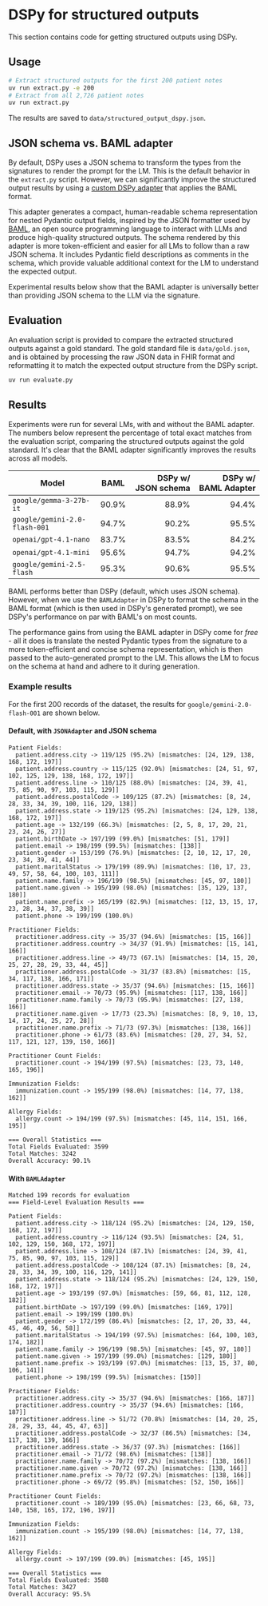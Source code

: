 # DSPy for structured outputs

This section contains code for getting structured outputs using DSPy.

## Usage

```bash
# Extract structured outputs for the first 200 patient notes
uv run extract.py -e 200
# Extract from all 2,726 patient notes
uv run extract.py
```

The results are saved to `data/structured_output_dspy.json`.

## JSON schema vs. BAML adapter

By default, DSPy uses a JSON schema to transform the types from the signatures to render the
prompt for the LM. This is the default behavior in the `extract.py` script. However, we can
significantly improve the structured output results by using a [custom DSPy adapter](https://dspy.ai/learn/programming/language_models/?h=adapter#advanced-building-custom-lms-and-writing-your-own-adapters)
that applies the BAML format.

This adapter generates a compact, human-readable schema representation for nested Pydantic output
fields, inspired by the JSON formatter used by [BAML](https://github.com/BoundaryML/baml),
an open source programming language to interact with LLMs and produce high-quality structured outputs.
The schema rendered by this adapter is more token-efficient and easier for all LMs to follow than
a raw JSON schema. It includes Pydantic field descriptions as comments in the schema, which
provide valuable additional context for the LM to understand the expected output.

Experimental results below show that the BAML adapter is universally better than providing JSON
schema to the LLM via the signature.

## Evaluation

An evaluation script is provided to compare the extracted structured outputs against a gold standard.
The gold standard file is `data/gold.json`, and is obtained by processing the raw JSON data in FHIR
format and reformatting it to match the expected output structure from the DSPy script.

```bash
uv run evaluate.py
```

## Results

Experiments were run for several LMs, with and without the BAML adapter. The numbers below represent
the percentage of total exact matches from the evaluation script, comparing the structured outputs
against the gold standard. It's clear that the BAML adapter significantly improves the results across all models.

| Model | BAML | DSPy w/ JSON schema | DSPy w/ BAML Adapter |
|-------|---|-------------------:|-------------------:|
| `google/gemma-3-27b-it` | 90.9% | 88.9% | 94.4% |
| `google/gemini-2.0-flash-001` | 94.7% | 90.2% | 95.5% |
| `openai/gpt-4.1-nano`| 83.7% | 83.5% | 84.2% |
| `openai/gpt-4.1-mini`| 95.6% | 94.7% | 94.2% |
| `google/gemini-2.5-flash` | 95.3% | 90.6% | 95.5% |

BAML performs better than DSPy (default, which uses JSON schema). However, when we use the `BAMLAdapter` in DSPy to format the schema in the BAML format (which is then used in DSPy's generated prompt),
we see DSPy's performance on par with BAML's on most counts.

The performance gains from using the BAML adapter in DSPy come for *free* - all it does is translate
the nested Pydantic types from the signature to a more token-efficient and concise schema representation,
which is then passed to the auto-generated prompt to the LM. This allows the LM to focus on the schema at
hand and adhere to it during generation.

### Example results

For the first 200 records of the dataset, the results for `google/gemini-2.0-flash-001` are shown below.

#### Default, with `JSONAdapter` and JSON schema

```
Patient Fields:
  patient.address.city -> 119/125 (95.2%) [mismatches: [24, 129, 138, 168, 172, 197]]
  patient.address.country -> 115/125 (92.0%) [mismatches: [24, 51, 97, 102, 125, 129, 138, 168, 172, 197]]
  patient.address.line -> 110/125 (88.0%) [mismatches: [24, 39, 41, 75, 85, 90, 97, 103, 115, 129]]
  patient.address.postalCode -> 109/125 (87.2%) [mismatches: [8, 24, 28, 33, 34, 39, 100, 116, 129, 138]]
  patient.address.state -> 119/125 (95.2%) [mismatches: [24, 129, 138, 168, 172, 197]]
  patient.age -> 132/199 (66.3%) [mismatches: [2, 5, 8, 17, 20, 21, 23, 24, 26, 27]]
  patient.birthDate -> 197/199 (99.0%) [mismatches: [51, 179]]
  patient.email -> 198/199 (99.5%) [mismatches: [138]]
  patient.gender -> 153/199 (76.9%) [mismatches: [2, 10, 12, 17, 20, 23, 34, 39, 41, 44]]
  patient.maritalStatus -> 179/199 (89.9%) [mismatches: [10, 17, 23, 49, 57, 58, 64, 100, 103, 111]]
  patient.name.family -> 196/199 (98.5%) [mismatches: [45, 97, 180]]
  patient.name.given -> 195/199 (98.0%) [mismatches: [35, 129, 137, 180]]
  patient.name.prefix -> 165/199 (82.9%) [mismatches: [12, 13, 15, 17, 23, 28, 34, 37, 38, 39]]
  patient.phone -> 199/199 (100.0%)

Practitioner Fields:
  practitioner.address.city -> 35/37 (94.6%) [mismatches: [15, 166]]
  practitioner.address.country -> 34/37 (91.9%) [mismatches: [15, 141, 166]]
  practitioner.address.line -> 49/73 (67.1%) [mismatches: [14, 15, 20, 25, 27, 28, 29, 33, 44, 45]]
  practitioner.address.postalCode -> 31/37 (83.8%) [mismatches: [15, 34, 117, 138, 166, 171]]
  practitioner.address.state -> 35/37 (94.6%) [mismatches: [15, 166]]
  practitioner.email -> 70/73 (95.9%) [mismatches: [117, 138, 166]]
  practitioner.name.family -> 70/73 (95.9%) [mismatches: [27, 138, 166]]
  practitioner.name.given -> 17/73 (23.3%) [mismatches: [8, 9, 10, 13, 14, 17, 24, 25, 27, 28]]
  practitioner.name.prefix -> 71/73 (97.3%) [mismatches: [138, 166]]
  practitioner.phone -> 61/73 (83.6%) [mismatches: [20, 27, 34, 52, 117, 121, 127, 139, 150, 166]]

Practitioner Count Fields:
  practitioner.count -> 194/199 (97.5%) [mismatches: [23, 73, 140, 165, 196]]

Immunization Fields:
  immunization.count -> 195/199 (98.0%) [mismatches: [14, 77, 138, 162]]

Allergy Fields:
  allergy.count -> 194/199 (97.5%) [mismatches: [45, 114, 151, 166, 195]]

=== Overall Statistics ===
Total Fields Evaluated: 3599
Total Matches: 3242
Overall Accuracy: 90.1%
```

#### With `BAMLAdapter`
```
Matched 199 records for evaluation
=== Field-Level Evaluation Results ===

Patient Fields:
  patient.address.city -> 118/124 (95.2%) [mismatches: [24, 129, 150, 168, 172, 197]]
  patient.address.country -> 116/124 (93.5%) [mismatches: [24, 51, 102, 129, 150, 168, 172, 197]]
  patient.address.line -> 108/124 (87.1%) [mismatches: [24, 39, 41, 75, 85, 90, 97, 103, 115, 129]]
  patient.address.postalCode -> 108/124 (87.1%) [mismatches: [8, 24, 28, 33, 34, 39, 100, 116, 129, 141]]
  patient.address.state -> 118/124 (95.2%) [mismatches: [24, 129, 150, 168, 172, 197]]
  patient.age -> 193/199 (97.0%) [mismatches: [59, 66, 81, 112, 128, 182]]
  patient.birthDate -> 197/199 (99.0%) [mismatches: [169, 179]]
  patient.email -> 199/199 (100.0%)
  patient.gender -> 172/199 (86.4%) [mismatches: [2, 17, 20, 33, 44, 45, 46, 49, 56, 58]]
  patient.maritalStatus -> 194/199 (97.5%) [mismatches: [64, 100, 103, 174, 182]]
  patient.name.family -> 196/199 (98.5%) [mismatches: [45, 97, 180]]
  patient.name.given -> 197/199 (99.0%) [mismatches: [129, 180]]
  patient.name.prefix -> 193/199 (97.0%) [mismatches: [13, 15, 37, 80, 106, 141]]
  patient.phone -> 198/199 (99.5%) [mismatches: [150]]

Practitioner Fields:
  practitioner.address.city -> 35/37 (94.6%) [mismatches: [166, 187]]
  practitioner.address.country -> 35/37 (94.6%) [mismatches: [166, 187]]
  practitioner.address.line -> 51/72 (70.8%) [mismatches: [14, 20, 25, 28, 29, 33, 44, 45, 47, 63]]
  practitioner.address.postalCode -> 32/37 (86.5%) [mismatches: [34, 117, 138, 139, 166]]
  practitioner.address.state -> 36/37 (97.3%) [mismatches: [166]]
  practitioner.email -> 71/72 (98.6%) [mismatches: [138]]
  practitioner.name.family -> 70/72 (97.2%) [mismatches: [138, 166]]
  practitioner.name.given -> 70/72 (97.2%) [mismatches: [138, 166]]
  practitioner.name.prefix -> 70/72 (97.2%) [mismatches: [138, 166]]
  practitioner.phone -> 69/72 (95.8%) [mismatches: [52, 150, 166]]

Practitioner Count Fields:
  practitioner.count -> 189/199 (95.0%) [mismatches: [23, 66, 68, 73, 140, 158, 165, 172, 196, 197]]

Immunization Fields:
  immunization.count -> 195/199 (98.0%) [mismatches: [14, 77, 138, 162]]

Allergy Fields:
  allergy.count -> 197/199 (99.0%) [mismatches: [45, 195]]

=== Overall Statistics ===
Total Fields Evaluated: 3588
Total Matches: 3427
Overall Accuracy: 95.5%
```
